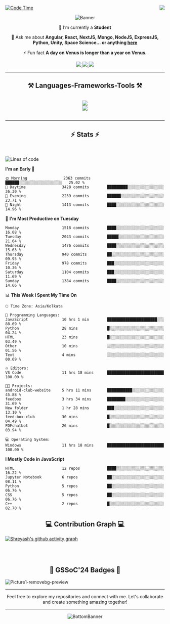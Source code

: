 <div>
 
<img align="right" src="https://visitor-badge.laobi.icu/badge?page_id=shreyash3087.shreyash3087" />

 [![Code Time](https://wakatime.com/badge/user/cd5f70df-e644-46f4-a03b-e1ce78615131.svg)](https://wakatime.com/@cd5f70df-e644-46f4-a03b-e1ce78615131)
 
</div>


<div align="center">
 
![Banner](https://github.com/user-attachments/assets/fe33d289-b057-4d85-ad76-3103802aa9e1)

</div>


<div align="center">
 
 🔭 I’m currently a **Student** 

💬 Ask me about **Angular, React, NextJS, Mongo, NodeJS, ExpressJS, Python, Unity, Space Science... or anything [here](https://github.com/shreyash3087/shreyash3087/issues)**

⚡ Fun fact **A day on Venus is longer than a year on Venus.**

</div>
 
<div align="center"> 
  <a href="mailto:shreyash3087@gmail.com">
    <img src="https://img.shields.io/badge/Gmail-333333?style=for-the-badge&logo=gmail&logoColor=red" />
  </a>
  <a href="https://www.linkedin.com/in/shreyash-srivastava-1a1161280" target="_blank">
    <img src="https://img.shields.io/badge/LinkedIn-0077B5?style=for-the-badge&logo=linkedin&logoColor=white" target="_blank" />
  </a>
  <a href="https://github.com/shreyash3087" target="_blank">
     <img src="https://img.shields.io/badge/Github-FF5722?style=for-the-badge&logo=github&logoColor=white" target="_blank" />
  </a>
</div>
<hr/>
 
<h2 align="center">⚒️ Languages-Frameworks-Tools ⚒️</h2>
<br/>
<div align="center">
    <img src="https://skillicons.dev/icons?i=react,bootstrap,html,css,vscode,github,figma,cpp,vercel,netlify" /><br>
    <img src="https://skillicons.dev/icons?i=tailwind,git,nodejs,python,javascript,typescript,express,firebase,mongodb,nextjs,unity,azure,blender" /><br>
</div>

<br/>
<hr/>

<h2 align="center">⚡ Stats ⚡</h2>

<br>
<div>
 
 
<!--START_SECTION:waka-->
![Lines of code](https://img.shields.io/badge/From%20Hello%20World%20I%27ve%20Written-5.0%20million%20lines%20of%20code-blue)

**I'm an Early 🐤** 

```text
🌞 Morning                2363 commits        ██████░░░░░░░░░░░░░░░░░░░   25.02 % 
🌆 Daytime                3428 commits        █████████░░░░░░░░░░░░░░░░   36.30 % 
🌃 Evening                2239 commits        ██████░░░░░░░░░░░░░░░░░░░   23.71 % 
🌙 Night                  1413 commits        ████░░░░░░░░░░░░░░░░░░░░░   14.96 % 
```
📅 **I'm Most Productive on Tuesday** 

```text
Monday                   1518 commits        ████░░░░░░░░░░░░░░░░░░░░░   16.08 % 
Tuesday                  2043 commits        █████░░░░░░░░░░░░░░░░░░░░   21.64 % 
Wednesday                1476 commits        ████░░░░░░░░░░░░░░░░░░░░░   15.63 % 
Thursday                 940 commits         ██░░░░░░░░░░░░░░░░░░░░░░░   09.95 % 
Friday                   978 commits         ███░░░░░░░░░░░░░░░░░░░░░░   10.36 % 
Saturday                 1104 commits        ███░░░░░░░░░░░░░░░░░░░░░░   11.69 % 
Sunday                   1384 commits        ████░░░░░░░░░░░░░░░░░░░░░   14.66 % 
```


📊 **This Week I Spent My Time On** 

```text
🕑︎ Time Zone: Asia/Kolkata

💬 Programming Languages: 
JavaScript               10 hrs 1 min        ██████████████████████░░░   88.69 % 
Python                   28 mins             █░░░░░░░░░░░░░░░░░░░░░░░░   04.24 % 
HTML                     23 mins             █░░░░░░░░░░░░░░░░░░░░░░░░   03.49 % 
Other                    10 mins             ░░░░░░░░░░░░░░░░░░░░░░░░░   01.56 % 
Text                     4 mins              ░░░░░░░░░░░░░░░░░░░░░░░░░   00.69 % 

🔥 Editors: 
VS Code                  11 hrs 18 mins      █████████████████████████   100.00 % 

🐱‍💻 Projects: 
android-club-website     5 hrs 11 mins       ███████████░░░░░░░░░░░░░░   45.88 % 
feedbox                  3 hrs 34 mins       ████████░░░░░░░░░░░░░░░░░   31.69 % 
New folder               1 hr 28 mins        ███░░░░░░░░░░░░░░░░░░░░░░   13.10 % 
feed-box-club            30 mins             █░░░░░░░░░░░░░░░░░░░░░░░░   04.49 % 
PDFchatbot               26 mins             █░░░░░░░░░░░░░░░░░░░░░░░░   03.94 % 

💻 Operating System: 
Windows                  11 hrs 18 mins      █████████████████████████   100.00 % 
```

**I Mostly Code in JavaScript** 

```text
HTML                     12 repos            ████░░░░░░░░░░░░░░░░░░░░░   16.22 % 
Jupyter Notebook         6 repos             ██░░░░░░░░░░░░░░░░░░░░░░░   08.11 % 
Python                   5 repos             ██░░░░░░░░░░░░░░░░░░░░░░░   06.76 % 
CSS                      5 repos             ██░░░░░░░░░░░░░░░░░░░░░░░   06.76 % 
C++                      2 repos             █░░░░░░░░░░░░░░░░░░░░░░░░   02.70 % 
```




<!--END_SECTION:waka-->

</div>

<div>
  <div align="center" ><h2 align="center">💻 Contribution Graph 💻</h2></div>
 
  [![Shreyash's github activity graph](https://github-readme-activity-graph.vercel.app/graph?username=shreyash3087&hide_border=true&theme=github)](https://github.com/ashutosh00710/github-readme-activity-graph)
 
</div>

<br/><br/>

<h2 align="center">🔰 GSSoC'24 Badges 🔰</h2>

![Picture1-removebg-preview](https://github.com/user-attachments/assets/4ece96a5-043a-44df-b51b-40738d3603ff)

<div align="center"> 
  <hr/>
  Feel free to explore my repositories and connect with me. Let's collaborate and create something amazing together!
  <hr/>
</div>

<div align="center">
 
![BottomBanner](https://github.com/user-attachments/assets/7afe064f-9b9f-401d-bec1-35c8625bb3dc)

</div>

